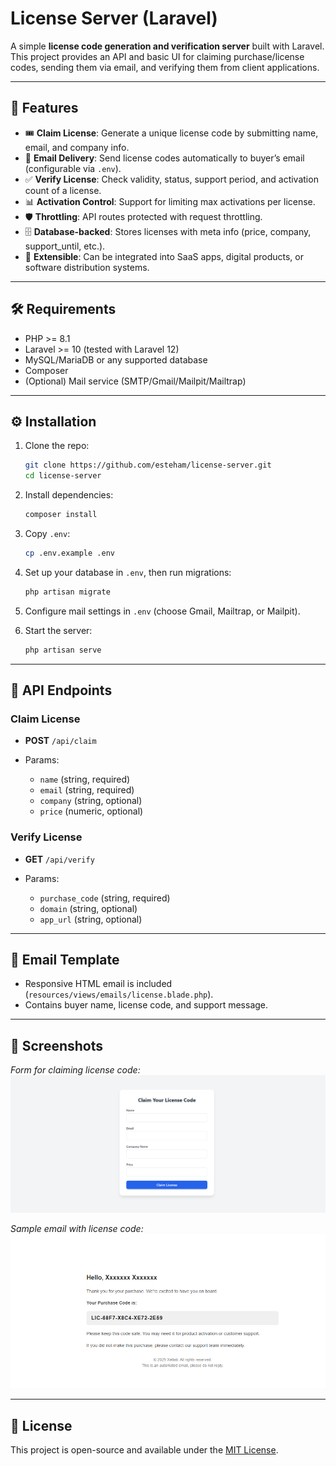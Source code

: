 # License Server (Laravel)

A simple **license code generation and verification server** built with Laravel.  
This project provides an API and basic UI for claiming purchase/license codes, sending them via email, and verifying them from client applications.

---

## 🚀 Features

- 🎟️ **Claim License**: Generate a unique license code by submitting name, email, and company info.
- 📧 **Email Delivery**: Send license codes automatically to buyer’s email (configurable via `.env`).
- ✅ **Verify License**: Check validity, status, support period, and activation count of a license.
- 📊 **Activation Control**: Support for limiting max activations per license.
- 🛡️ **Throttling**: API routes protected with request throttling.
- 🗄️ **Database-backed**: Stores licenses with meta info (price, company, support_until, etc.).
- 🧩 **Extensible**: Can be integrated into SaaS apps, digital products, or software distribution systems.

---

## 🛠️ Requirements

- PHP >= 8.1  
- Laravel >= 10 (tested with Laravel 12)  
- MySQL/MariaDB or any supported database  
- Composer  
- (Optional) Mail service (SMTP/Gmail/Mailpit/Mailtrap)

---

## ⚙️ Installation

1. Clone the repo:
   ```bash
   git clone https://github.com/esteham/license-server.git
   cd license-server
    ```

2. Install dependencies:

   ```bash
   composer install
   ```

3. Copy `.env`:

   ```bash
   cp .env.example .env
   ```

4. Set up your database in `.env`, then run migrations:

   ```bash
   php artisan migrate
   ```

5. Configure mail settings in `.env` (choose Gmail, Mailtrap, or Mailpit).

6. Start the server:

   ```bash
   php artisan serve
   ```

---

## 🔑 API Endpoints

### Claim License

* **POST** `/api/claim`
* Params:

  * `name` (string, required)
  * `email` (string, required)
  * `company` (string, optional)
  * `price` (numeric, optional)

### Verify License

* **GET** `/api/verify`
* Params:

  * `purchase_code` (string, required)
  * `domain` (string, optional)
  * `app_url` (string, optional)

---

## 📧 Email Template

* Responsive HTML email is included (`resources/views/emails/license.blade.php`).
* Contains buyer name, license code, and support message.

---

## 📸 Screenshots

*Form for claiming license code:*
![License Claim Form](docs/screenshot-claim-form.png)

*Sample email with license code:*
![License Email](docs/screenshot-email.png)

---

## 📜 License

This project is open-source and available under the [MIT License](LICENSE).

```
